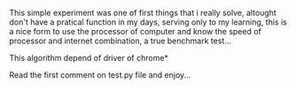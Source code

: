 This simple experiment was one of first things that i really solve, altought
don't have a pratical function in my days, serving only to my learning,
this is a nice form to use the processor of computer and know the speed of 
processor and internet combination, a true benchmark test...

This algorithm depend of driver of chrome*

Read the first comment on test.py file and enjoy...
